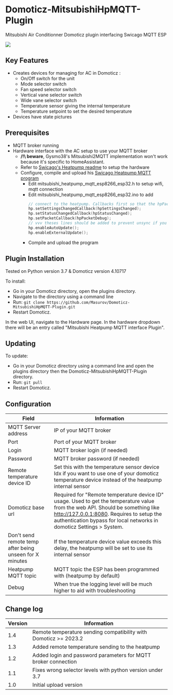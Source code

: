 # Domoticz-MitsubishiHpMQTT-Plugin
Mitsubishi Air Conditionner Domoticz plugin interfacing Swicago MQTT ESP

<img src="https://github.com/Masurov/Domoticz-MitsubishiHpMQTT-Plugin/blob/master/devices.png"/>

## Key Features

* Creates devices for managing for AC in Domoticz :
  * On/Off switch for the unit
  * Mode selector switch
  * Fan speed selector switch
  * Vertical vane selector switch
  * Wide vane selector switch
  * Temperature sensor giving the internal temperature
  * Temperature setpoint to set the desired temperature
* Devices have state pictures

## Prerequisites 

* MQTT broker running
* Hardware interface with the AC setup to use your MQTT broker
  * **/!\ beware**, Gysmo38's Mitsubishi2MQTT implementation won't work because it's specific to HomeAssistant.
  * Refer to [Swicago's Heatpump readme](https://github.com/SwiCago/HeatPump) to setup the hardware
  * Configure, compile and upload his [Swicago Heatpump MQTT program](https://github.com/SwiCago/HeatPump/tree/master/examples/mitsubishi_heatpump_mqtt_esp8266_esp32)
    * Edit mitsubishi_heatpump_mqtt_esp8266_esp32.h to setup wifi, mqtt connection
    * Edit mitsubishi_heatpump_mqtt_esp8266_esp32.ino to add  
      ```C
      // connect to the heatpump. Callbacks first so that the hpPacketDebug callback is available for connect()
      hp.setSettingsChangedCallback(hpSettingsChanged);
      hp.setStatusChangedCallback(hpStatusChanged);
      hp.setPacketCallback(hpPacketDebug);
      // vvv theses lines should be added to prevent unsync if you use remote
      hp.enableAutoUpdate();
      hp.enableExternalUpdate();
      ```
    * Compile and upload the program
 
## Plugin Installation

Tested on Python version 3.7 & Domoticz version 4.10717

To install:

* Go in your Domoticz directory, open the plugins directory.
* Navigate to the directory using a command line
* Run: ```git clone https://github.com/Masurov/Domoticz-MitsubishiHpMQTT-Plugin.git```
* Restart Domoticz.

In the web UI, navigate to the Hardware page. In the hardware dropdown there will be an entry called "Mitsubishi Heatpump MQTT interface Plugin".

## Updating

To update:
* Go in your Domoticz directory using a command line and open the plugins directory then the Domoticz-MitsubishiHpMQTT-Plugin directory.
* Run: ```git pull```
* Restart Domoticz.

## Configuration

| Field | Information|
| ----- | ---------- |
| MQTT Server address | IP of your MQTT broker |
| Port | Port of your MQTT broker |
| Login | MQTT broker login (if needed) |
| Password | MQTT broker password (if needed) |
| Remote temperature device ID | Set this with the temperature sensor device Idx if you want to use one of your domoticz temperature device instead of the heatpump internal sensor |
| Domoticz base url | Required for "Remote temperature device ID" usage. Used to get the temperature value from the web API. Should be something like http://127.0.0.1:8080. Requires to setup the authentication bypass for local networks in domoticz Settings > System. |
| Don't send remote temp after being unseen for X minutes | If the temperature device value exceeds this delay, the heatpump will be set to use its internal sensor |
| Heatpump MQTT topic | MQTT topic the ESP has been programmed with (heatpump by default) |
| Debug | When true the logging level will be much higher to aid with troubleshooting |

## Change log

| Version | Information                                                      |
|---------|------------------------------------------------------------------|
| 1.4     | Remote temperature sending compatibility with Domoticz >= 2023.2 |
| 1.3     | Added remote temperature sending to the heatpump                 |
| 1.2     | Added login and password parameters for MQTT broker connection   |
| 1.1     | Fixes wrong selector levels with python version under 3.7        |
| 1.0     | Initial upload version                                           |
